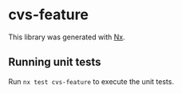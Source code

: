# cvs-feature

This library was generated with [Nx](https://nx.dev).

## Running unit tests

Run `nx test cvs-feature` to execute the unit tests.

